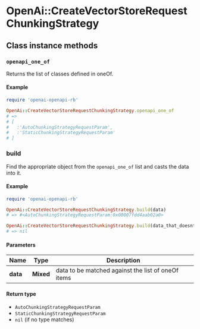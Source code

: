 # OpenAi::CreateVectorStoreRequestChunkingStrategy

## Class instance methods

### `openapi_one_of`

Returns the list of classes defined in oneOf.

#### Example

```ruby
require 'openai-openapi-rb'

OpenAi::CreateVectorStoreRequestChunkingStrategy.openapi_one_of
# =>
# [
#   :'AutoChunkingStrategyRequestParam',
#   :'StaticChunkingStrategyRequestParam'
# ]
```

### build

Find the appropriate object from the `openapi_one_of` list and casts the data into it.

#### Example

```ruby
require 'openai-openapi-rb'

OpenAi::CreateVectorStoreRequestChunkingStrategy.build(data)
# => #<AutoChunkingStrategyRequestParam:0x00007fdd4aab02a0>

OpenAi::CreateVectorStoreRequestChunkingStrategy.build(data_that_doesnt_match)
# => nil
```

#### Parameters

| Name | Type | Description |
| ---- | ---- | ----------- |
| **data** | **Mixed** | data to be matched against the list of oneOf items |

#### Return type

- `AutoChunkingStrategyRequestParam`
- `StaticChunkingStrategyRequestParam`
- `nil` (if no type matches)

